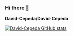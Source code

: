 ### Hi there 👋


**David-Cepeda/David-Cepeda**

[![David-Cepeda GitHub stats](https://github-readme-stats.vercel.app/api?username=David-Cepeda)](https://github.com/David-Cepeda/github-readme-stats)
